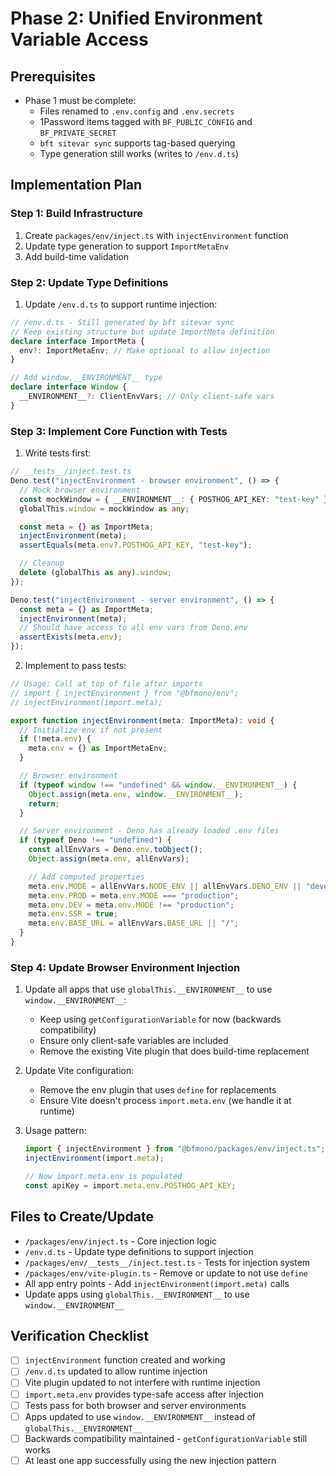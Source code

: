 # Phase 2: Unified Environment Variable Access

## Prerequisites

- Phase 1 must be complete:
  - Files renamed to `.env.config` and `.env.secrets`
  - 1Password items tagged with `BF_PUBLIC_CONFIG` and `BF_PRIVATE_SECRET`
  - `bft sitevar sync` supports tag-based querying
  - Type generation still works (writes to `/env.d.ts`)

## Implementation Plan

### Step 1: Build Infrastructure

1. Create `packages/env/inject.ts` with `injectEnvironment` function
2. Update type generation to support `ImportMetaEnv`
3. Add build-time validation

### Step 2: Update Type Definitions

1. Update `/env.d.ts` to support runtime injection:

```typescript
// /env.d.ts - Still generated by bft sitevar sync
// Keep existing structure but update ImportMeta definition
declare interface ImportMeta {
  env?: ImportMetaEnv; // Make optional to allow injection
}

// Add window.__ENVIRONMENT__ type
declare interface Window {
  __ENVIRONMENT__?: ClientEnvVars; // Only client-safe vars
}
```

### Step 3: Implement Core Function with Tests

1. Write tests first:

```typescript
// __tests__/inject.test.ts
Deno.test("injectEnvironment - browser environment", () => {
  // Mock browser environment
  const mockWindow = { __ENVIRONMENT__: { POSTHOG_API_KEY: "test-key" } };
  globalThis.window = mockWindow as any;

  const meta = {} as ImportMeta;
  injectEnvironment(meta);
  assertEquals(meta.env?.POSTHOG_API_KEY, "test-key");

  // Cleanup
  delete (globalThis as any).window;
});

Deno.test("injectEnvironment - server environment", () => {
  const meta = {} as ImportMeta;
  injectEnvironment(meta);
  // Should have access to all env vars from Deno.env
  assertExists(meta.env);
});
```

2. Implement to pass tests:

```typescript
// Usage: Call at top of file after imports
// import { injectEnvironment } from "@bfmono/env";
// injectEnvironment(import.meta);

export function injectEnvironment(meta: ImportMeta): void {
  // Initialize env if not present
  if (!meta.env) {
    meta.env = {} as ImportMetaEnv;
  }

  // Browser environment
  if (typeof window !== "undefined" && window.__ENVIRONMENT__) {
    Object.assign(meta.env, window.__ENVIRONMENT__);
    return;
  }

  // Server environment - Deno has already loaded .env files
  if (typeof Deno !== "undefined") {
    const allEnvVars = Deno.env.toObject();
    Object.assign(meta.env, allEnvVars);

    // Add computed properties
    meta.env.MODE = allEnvVars.NODE_ENV || allEnvVars.DENO_ENV || "development";
    meta.env.PROD = meta.env.MODE === "production";
    meta.env.DEV = meta.env.MODE !== "production";
    meta.env.SSR = true;
    meta.env.BASE_URL = allEnvVars.BASE_URL || "/";
  }
}
```

### Step 4: Update Browser Environment Injection

1. Update all apps that use `globalThis.__ENVIRONMENT__` to use
   `window.__ENVIRONMENT__`:
   - Keep using `getConfigurationVariable` for now (backwards compatibility)
   - Ensure only client-safe variables are included
   - Remove the existing Vite plugin that does build-time replacement

2. Update Vite configuration:
   - Remove the env plugin that uses `define` for replacements
   - Ensure Vite doesn't process `import.meta.env` (we handle it at runtime)

3. Usage pattern:
   ```typescript
   import { injectEnvironment } from "@bfmono/packages/env/inject.ts";
   injectEnvironment(import.meta);

   // Now import.meta.env is populated
   const apiKey = import.meta.env.POSTHOG_API_KEY;
   ```

## Files to Create/Update

- `/packages/env/inject.ts` - Core injection logic
- `/env.d.ts` - Update type definitions to support injection
- `/packages/env/__tests__/inject.test.ts` - Tests for injection system
- `/packages/env/vite-plugin.ts` - Remove or update to not use `define`
- All app entry points - Add `injectEnvironment(import.meta)` calls
- Update apps using `globalThis.__ENVIRONMENT__` to use `window.__ENVIRONMENT__`

## Verification Checklist

- [ ] `injectEnvironment` function created and working
- [ ] `/env.d.ts` updated to allow runtime injection
- [ ] Vite plugin updated to not interfere with runtime injection
- [ ] `import.meta.env` provides type-safe access after injection
- [ ] Tests pass for both browser and server environments
- [ ] Apps updated to use `window.__ENVIRONMENT__` instead of
      `globalThis.__ENVIRONMENT__`
- [ ] Backwards compatibility maintained - `getConfigurationVariable` still
      works
- [ ] At least one app successfully using the new injection pattern
